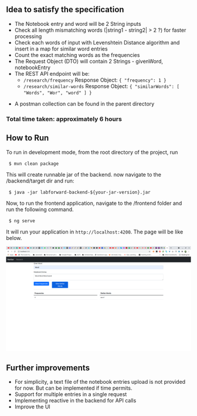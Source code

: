 ## Idea to satisfy the specification
 
- The Notebook entry and word will be 2 String inputs
- Check all length mismatching words (|string1 - string2| > 2 ?) for faster processing
- Check each words of input with Levenshtein Distance algorithm and insert in a map for similar word entries
- Count the exact matching words as the frequencies
- The Request Object (DTO) will contain 2 Strings - givenWord, notebookEntry
- The REST API endpoint will be:
  - `/research/frequency` Response Object: `{
    "frequency": 1
    }`
  - `/research/similar-words` Response Object: `{
    "similarWords": [
    "Words",
    "Wor",
    "word"
    ]
    }`

* A postman collection can be found in the parent directory

### Total time taken: approximately 6 hours

## How to Run

To run in development mode, from the root directory of the project, run
```
 $ mvn clean package
```

This will create runnable jar of the backend. now navigate to the /backend/target dir and run:

```
 $ java -jar labforward-backend-${your-jar-version}.jar
```

Now, to run the frontend application, navigate to the /frontend folder and run the following command.

```
 $ ng serve
```

It will run your application in `http://localhost:4200`. The page will be like below.

![](./images/after-run-landing-page.png)

## Further improvements

- For simplicity, a text file of the notebook entries upload is not provided for now. But can be implemented if time permits.
- Support for multiple entries in a single request
- Implementing reactive in the backend for API calls
- Improve the UI
